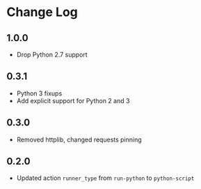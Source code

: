 # Change Log

## 1.0.0

* Drop Python 2.7 support

## 0.3.1

- Python 3 fixups
- Add explicit support for Python 2 and 3

## 0.3.0

- Removed httplib, changed requests pinning

## 0.2.0

- Updated action `runner_type` from `run-python` to `python-script`

